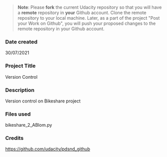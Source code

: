 >**Note**: Please **fork** the current Udacity repository so that you will have a **remote** repository in **your** Github account. Clone the remote repository to your local machine. Later, as a part of the project "Post your Work on Github", you will push your proposed changes to the remote repository in your Github account.

### Date created
30/07/2021

### Project Title
Version Control

### Description
Version control on Bikeshare project

### Files used
bikeshare_2_ABlom.py

### Credits
https://github.com/udacity/pdsnd_github
